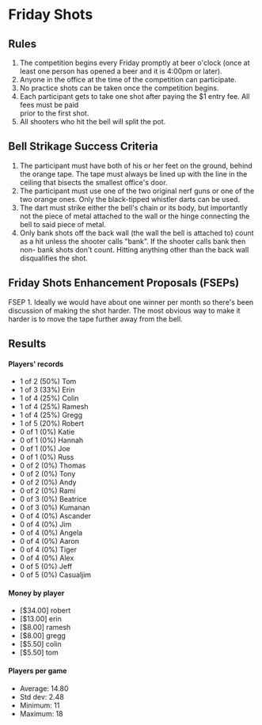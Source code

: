 Friday Shots
=============

Rules
-----
1. The competition begins every Friday promptly at beer o'clock (once at least one person has opened a beer and it is 4:00pm or later).
2. Anyone in the office at the time of the competition can participate.
3. No practice shots can be taken once the competition begins.
4. Each participant gets to take one shot after paying the $1 entry fee. All fees must be paid  
   prior to the first shot.
5. All shooters who hit the bell will split the pot.


Bell Strikage Success Criteria
------------------------------
1. The participant must have both of his or her feet on the ground, behind the
   orange tape. The tape must always be lined up with the line in the ceiling
   that bisects the smallest office's door.
2. The participant must use one of the two original nerf guns or one of the two orange ones.
   Only the black-tipped whistler darts can be used.
3. The dart must strike either the bell's chain or its body, but importantly not
   the piece of metal attached to the wall or the hinge connecting the bell to
   said piece of metal.
4. Only bank shots off the back wall (the wall the bell is attached to) count as
   a hit unless the shooter calls "bank". If the shooter calls bank then non-
   bank shots don't count. Hitting anything other than the back wall disqualifies
   the shot.


Friday Shots Enhancement Proposals (FSEPs)
------------------------------------------
FSEP 1. Ideally we would have about one winner per month so there's been discussion
   of making the shot harder. The most obvious way to make it harder is to
   move the tape further away from the bell.

Results
-------
####  Players' records  ####
* 1 of 2 (50%) Tom
* 1 of 3 (33%) Erin
* 1 of 4 (25%) Colin
* 1 of 4 (25%) Ramesh
* 1 of 4 (25%) Gregg
* 1 of 5 (20%) Robert
* 0 of 1 (0%) Katie
* 0 of 1 (0%) Hannah
* 0 of 1 (0%) Joe
* 0 of 1 (0%) Russ
* 0 of 2 (0%) Thomas
* 0 of 2 (0%) Tony
* 0 of 2 (0%) Andy
* 0 of 2 (0%) Rami
* 0 of 3 (0%) Beatrice
* 0 of 3 (0%) Kumanan
* 0 of 4 (0%) Ascander
* 0 of 4 (0%) Jim
* 0 of 4 (0%) Angela
* 0 of 4 (0%) Aaron
* 0 of 4 (0%) Tiger
* 0 of 4 (0%) Alex
* 0 of 5 (0%) Jeff
* 0 of 5 (0%) Casualjim

#### Money by player  ####
* [$34.00] robert
* [$13.00] erin
* [$8.00] ramesh
* [$8.00] gregg
* [$5.50] colin
* [$5.50] tom

#### Players per game  ####
* Average: 14.80
* Std dev: 2.48
* Minimum: 11
* Maximum: 18
